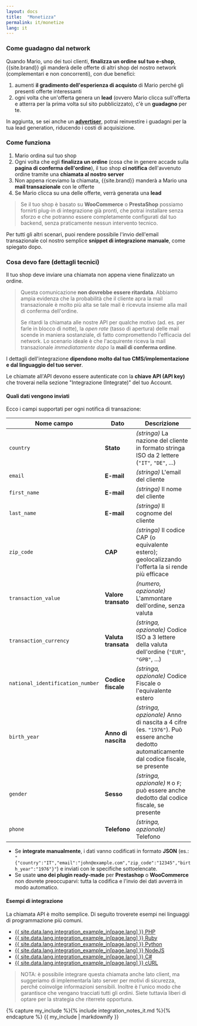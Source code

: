 ```yaml
---
layout: docs
title:  "Monetizza"
permalink: it/monetize
lang: it
---
```

### Come guadagno dal network

Quando Mario, uno dei tuoi clienti, **finalizza un ordine sul tuo e-shop**, {{site.brand}} gli manderà delle offerte di altri shop del nostro network (complementari e non concorrenti), con due benefici:

1. aumenti **il gradimento dell'esperienza di acquisto** di Mario perché gli presenti offerte interessanti
2. ogni volta che un'offerta genera un **lead** (ovvero Mario clicca sull'offerta e atterra per la prima volta sul sito pubblicizzato), c'è un **guadagno** per te.

In aggiunta, se sei anche un [**advertiser**](/it/engage), potrai reinvestire i guadagni per la tua lead generation, riducendo i costi di acquisizione.

### Come funziona

1. Mario ordina sul tuo shop
1. Ogni volta che egli **finalizza un ordine** (cosa che in genere accade sulla **pagina di conferma dell'ordine**), il tuo shop **ci notifica** dell'avvenuto ordine tramite una **chiamata al nostro server**
1. Non appena riceviamo la chiamata, {{site.brand}} manderà a Mario una **mail transazionale** con le offerte
1. Se Mario clicca su una delle offerte, verrà generata una **lead**

> Se il tuo shop è basato su **WooCommerce** o **PrestaShop** possiamo fornirti plug-in di integrazione già pronti, che potrai installare senza sforzo e che potranno essere completamente configurati dal tuo backend, senza praticamente nessun intervento tecnico.

Per tutti gli altri scenari, puoi rendere possibile l'invio dell'email transazionale col nostro semplice **snippet di integrazione manuale**, come spiegato dopo.

### Cosa devo fare (dettagli tecnici)

Il tuo shop deve inviare una chiamata non appena viene finalizzato un ordine.

> Questa comunicazione **non dovrebbe essere ritardata**. Abbiamo ampia evidenza che la probabilità che il cliente apra la mail transazionale è molto più alta se tale mail è ricevuta insieme alla mail di conferma dell'ordine.
>
> Se ritardi la chiamata alle nostre API per qualche motivo (ad. es. per farle in blocco di notte), la *open rate* (tasso di apertura) delle mail scende in maniera sostanziale, di fatto compromettendo l'efficacia del network. Lo scenario ideale è che l'acquirente riceva la mail transazionale *immediatamente dopo* la **mail di conferma ordine**.

I dettagli dell'integrazione **dipendono molto dal tuo CMS/implementazione e dal linguaggio del tuo server**. 

Le chiamate all'API devono essere autenticate con la **chiave API (API key)** che troverai nella sezione "Integrazione (Integrate)" del tuo Account. 

#### Quali dati vengono inviati

Ecco i campi supportati per ogni notifica di transazione:

|Nome campo|Dato|Descrizione
|-----------------------|-------------------|-----------------------------------
|`country`|**Stato**|*(stringa)* La nazione del cliente in formato stringa ISO da 2 lettere (`"IT"`, `"DE"`, ...)
|`email`|**E-mail**|*(stringa)* L'email del cliente
|`first_name`|**E-mail**|*(stringa)* Il nome del cliente
|`last_name`|**E-mail**|*(stringa)* Il cognome del cliente
|`zip_code`|**CAP**|*(stringa)* Il codice CAP (o equivalente estero); geolocalizzando l'offerta la si rende più efficace
|`transaction_value`|**Valore transato**|*(numero, opzionale)* L'ammontare dell'ordine, senza valuta
|`transaction_currency`|**Valuta transata**|*(stringa, opzionale)* Codice ISO a 3 lettere della valuta dell'ordine (`"EUR"`, `"GPB"`, ...)
|`national_identification_number`|**Codice fiscale**|*(stringa, opzionale)* Codice Fiscale o l'equivalente estero
|`birth_year`|**Anno di nascita**|*(stringa, opzionale)* Anno di nascita a 4 cifre (es. `"1976"`). Può essere anche dedotto automaticamente dal codice fiscale, se presente
|`gender`|**Sesso**|*(stringa, opzionale)* `M` o `F`; può essere anche dedotto dal codice fiscale, se presente
|`phone`|**Telefono**|*(stringa, opzionale)* Telefono

- Se **integrate manualmente**, i dati vanno codificati in formato **JSON** (es.: `"{"country":"IT","email":"john@example.com","zip_code":"12345","birth_year":"1976"}"`) e inviati con le specifiche sottoelencate.
- Se usate **uno dei plugin ready-made** per **Prestashop** o **WooCommerce** non dovrete preoccuparvi: tutta la codifica e l'invio dei dati avverrà in modo automatico.

#### Esempi di integrazione

La chiamata API è molto semplice. Di seguito troverete esempi nei linguaggi di programmazione più comuni.

- [{{ site.data.lang.integration_example_in[page.lang] }} PHP](./integrations/php)
- [{{ site.data.lang.integration_example_in[page.lang] }} Ruby](./integrations/ruby)
- [{{ site.data.lang.integration_example_in[page.lang] }} Python](./integrations/python)
- [{{ site.data.lang.integration_example_in[page.lang] }} NodeJS](./integrations/nodejs)
- [{{ site.data.lang.integration_example_in[page.lang] }} C#](./integrations/csharp)
- [{{ site.data.lang.integration_example_in[page.lang] }} cURL](./integrations/curl)

> NOTA: è possibile integrare questa chiamata anche lato client, ma suggeriamo di implementarla lato server per motivi di sicurezza, perché coinvolge informazioni sensibili. Inoltre è l'unico modo che garantisce che vengano tracciati tutti gli ordini. Siete tuttavia liberi di optare per la strategia che riterrete opportuna.

{% capture my_include %}{% include integration_notes_it.md %}{% endcapture %}
{{ my_include | markdownify }}